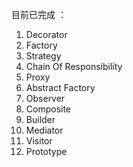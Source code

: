 目前已完成 ： <br>
1. Decorator <br>
2. Factory <br>
3. Strategy <br>
4. Chain Of Responsibility <br>
5. Proxy <br>
6. Abstract Factory <br>
7. Observer <br>
8. Composite <br>
9. Builder <br>
10. Mediator <br>
11. Visitor <br>
12. Prototype <br>